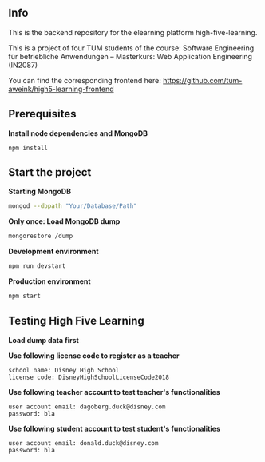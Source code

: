 ## Info
This is the backend repository for the 
elearning platform high-five-learning. 

This is a project of four TUM students of the course: 
Software Engineering für betriebliche Anwendungen – Masterkurs: 
Web Application Engineering (IN2087)

You can find the corresponding frontend here:
https://github.com/tum-aweink/high5-learning-frontend

## Prerequisites

**Install node dependencies and MongoDB**

```
npm install
```

## Start the project

**Starting MongoDB**
```bash
mongod --dbpath "Your/Database/Path" 
```

**Only once: Load MongoDB dump**
```bash
mongorestore /dump
```

**Development environment**
```bash
npm run devstart
```

**Production environment**
```bash
npm start
```

## Testing High Five Learning 

**Load dump data first**

**Use following license code to register as a teacher**
```
school name: Disney High School
license code: DisneyHighSchoolLicenseCode2018
```

**Use following teacher account to test teacher's functionalities**
```
user account email: dagoberg.duck@disney.com
password: bla
```

**Use following student account to test student's functionalities**
```
user account email: donald.duck@disney.com
password: bla
```